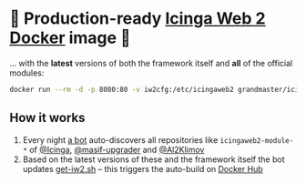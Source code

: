 # 🚀 Production-ready [Icinga Web 2] [Docker] image 🚀

... with the **latest** versions of both the framework itself
and **all** of the official modules:

```bash
docker run --rm -d -p 8080:80 -v iw2cfg:/etc/icingaweb2 grandmaster/icingaweb2:apache
```

## How it works

1. Every night [a bot] auto-discovers all repositories
   like `icingaweb2-module-*` of [@Icinga], [@masif-upgrader] and [@Al2Klimov]
2. Based on the latest versions of these and the framework itself
   the bot updates [get-iw2.sh] – this triggers the auto-build on [Docker Hub]

[Icinga Web 2]: https://github.com/Icinga/icingaweb2
[Docker]: https://www.docker.com
[a bot]: https://github.com/Al2Klimov/dockerweb2
[@Icinga]: https://github.com/Icinga
[@masif-upgrader]: https://github.com/masif-upgrader
[@Al2Klimov]: https://github.com/Al2Klimov
[get-iw2.sh]: get-iw2.sh
[Docker Hub]: https://hub.docker.com
